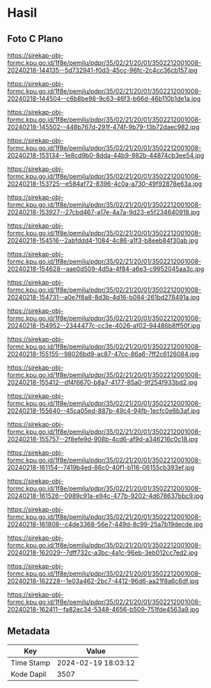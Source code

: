 # Hasil

## Foto C Plano

https://sirekap-obj-formc.kpu.go.id/1f8e/pemilu/pdpr/35/02/21/20/01/3502212001008-20240218-144135--5d732941-f0d3-45cc-96fc-2c4cc36cb157.jpg

https://sirekap-obj-formc.kpu.go.id/1f8e/pemilu/pdpr/35/02/21/20/01/3502212001008-20240218-144504--c6b8be98-9c63-46f3-b66d-46b110b1de1a.jpg

https://sirekap-obj-formc.kpu.go.id/1f8e/pemilu/pdpr/35/02/21/20/01/3502212001008-20240218-145502--448b767d-291f-474f-9b79-13b72daec982.jpg

https://sirekap-obj-formc.kpu.go.id/1f8e/pemilu/pdpr/35/02/21/20/01/3502212001008-20240218-153134--1e8cd9b0-8dda-44b9-982b-44874cb3ee54.jpg

https://sirekap-obj-formc.kpu.go.id/1f8e/pemilu/pdpr/35/02/21/20/01/3502212001008-20240218-153725--e584af72-8396-4c0a-a730-49f92878e63a.jpg

https://sirekap-obj-formc.kpu.go.id/1f8e/pemilu/pdpr/35/02/21/20/01/3502212001008-20240218-153927--27cbd467-a17e-4a7a-9d23-e5f234640918.jpg

https://sirekap-obj-formc.kpu.go.id/1f8e/pemilu/pdpr/35/02/21/20/01/3502212001008-20240218-154516--2abfddd4-1084-4c86-a1f3-b8eeb84f30ab.jpg

https://sirekap-obj-formc.kpu.go.id/1f8e/pemilu/pdpr/35/02/21/20/01/3502212001008-20240218-154628--aae0d509-4d5a-4f84-a6e3-c9952045aa3c.jpg

https://sirekap-obj-formc.kpu.go.id/1f8e/pemilu/pdpr/35/02/21/20/01/3502212001008-20240218-154731--a0e7f8a8-8d3b-4d16-b084-261bd278491a.jpg

https://sirekap-obj-formc.kpu.go.id/1f8e/pemilu/pdpr/35/02/21/20/01/3502212001008-20240218-154952--2344477c-cc3e-4026-af02-94486b8ff50f.jpg

https://sirekap-obj-formc.kpu.go.id/1f8e/pemilu/pdpr/35/02/21/20/01/3502212001008-20240218-155155--98026bd9-ac87-47cc-86a6-7ff2c6126084.jpg

https://sirekap-obj-formc.kpu.go.id/1f8e/pemilu/pdpr/35/02/21/20/01/3502212001008-20240218-155412--df4f6670-b8a7-4177-85a0-9f254f933bd2.jpg

https://sirekap-obj-formc.kpu.go.id/1f8e/pemilu/pdpr/35/02/21/20/01/3502212001008-20240218-155640--45ca05ed-887b-49c4-94fb-1ecfc0e6b3af.jpg

https://sirekap-obj-formc.kpu.go.id/1f8e/pemilu/pdpr/35/02/21/20/01/3502212001008-20240218-155757--2f8efe9d-908b-4cd6-af9d-a346216c0c18.jpg

https://sirekap-obj-formc.kpu.go.id/1f8e/pemilu/pdpr/35/02/21/20/01/3502212001008-20240218-161154--7419b4ed-86c0-40f1-b116-06155cb393ef.jpg

https://sirekap-obj-formc.kpu.go.id/1f8e/pemilu/pdpr/35/02/21/20/01/3502212001008-20240218-161526--0989c91a-e94c-477b-9202-4d678637bbc9.jpg

https://sirekap-obj-formc.kpu.go.id/1f8e/pemilu/pdpr/35/02/21/20/01/3502212001008-20240218-161808--c4de3368-56e7-449d-8c99-25a7b19decde.jpg

https://sirekap-obj-formc.kpu.go.id/1f8e/pemilu/pdpr/35/02/21/20/01/3502212001008-20240218-162029--7dff732c-a3bc-4a1c-96eb-3eb012cc7ed2.jpg

https://sirekap-obj-formc.kpu.go.id/1f8e/pemilu/pdpr/35/02/21/20/01/3502212001008-20240218-162228--1e03a462-2bc7-4412-96d6-aa21f8a6c6df.jpg

https://sirekap-obj-formc.kpu.go.id/1f8e/pemilu/pdpr/35/02/21/20/01/3502212001008-20240218-162411--fa82ec34-5348-4656-b509-751fde4563a9.jpg


## Metadata

| Key        | Value               |
| ---------- | ------------------- |
| Time Stamp | 2024-02-19 18:03:12 |
| Kode Dapil | 3507                |



